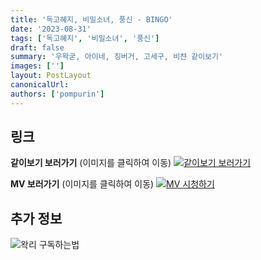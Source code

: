 ```yaml
---
title: '독고혜지, 비밀소녀, 풍신 - BINGO'
date: '2023-08-31'
tags: ['독고혜지', '비밀소녀', '풍신']
draft: false
summary: '우왁굳, 아이네, 징버거, 고세구, 비챤 같이보기'
images: ['']
layout: PostLayout
canonicalUrl:
authors: ['pompurin']
---
```


## 링크

**같이보기 보러가기** (이미지를 클릭하여 이동)
[![같이보기 보러가기](https://cdn.discordapp.com/attachments/1136601898116464710/1137050327938506852/logo.png)](https://cafe.naver.com/steamindiegame/12703164)

**MV 보러가기** (이미지를 클릭하여 이동)
[![MV 시청하기]()](https://cafe.naver.com/steamindiegame/12637582)

## 추가 정보

![왁리 구독하는법](https://cdn.discordapp.com/attachments/1136601898116464710/1137049857136267374/--2cut.gif)
